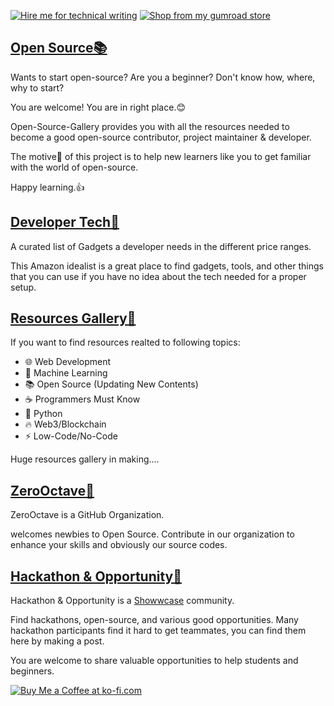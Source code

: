 [![Hire me for technical writing](https://img.shields.io/badge/Hire%20me-for%20Technical%20Writing-red)](https://twitter.com/messages/1138660957670895617-1396521837677268996)
[![Shop from my gumroad store](https://img.shields.io/badge/Shop%20from-my%20Gumroad%20Store-blue)](https://astrodevil.gumroad.com/)

## [Open Source📚](https://github.com/Astrodevil/Open-Source-Gallery)
Wants to start open-source? Are you a beginner? Don't know how, where, why to start?

You are welcome! You are in right place.😊

Open-Source-Gallery provides you with all the resources needed to become a good open-source contributor, project maintainer & developer.

The motive🎯 of this project is to help new learners like you to get familiar with the world of open-source.

Happy learning.👍

## [Developer Tech🔮](https://www.amazon.in/shop/astro/list/3FM5KPV7Y33SP)
A curated list of Gadgets a developer needs in the different price ranges.

This Amazon idealist is a great place to find gadgets, tools, and other things that you can use if you have no idea about the tech needed for a proper setup.

## [Resources Gallery📔](https://astrodevil.gumroad.com/l/dsHfg)
If you want to find resources realted to following topics:

- 🌐 Web Development
- 🤖 Machine Learning
- 📚 Open Source (Updating New Contents)
- ☕ Programmers Must Know
- 🐍 Python
- 🔥 Web3/Blockchain
- ⚡ Low-Code/No-Code

Huge resources gallery in making....

## [ZeroOctave🎈](https://github.com/ZeroOctave)
ZeroOctave is a GitHub Organization.

welcomes newbies to Open Source. Contribute in our organization to enhance your skills and obviously our source codes.

## [Hackathon & Opportunity🎊](https://www.showwcase.com/community/hackathon-and-opportunity)
Hackathon & Opportunity is a [Showwcase](https://www.showwcase.com/) community.
 
Find hackathons, open-source, and various good opportunities.  Many hackathon participants find it hard to get teammates, you can find them here by making a post.

You are welcome to share valuable opportunities to help students and beginners. 

[![Buy Me a Coffee at ko-fi.com](https://cdn.ko-fi.com/cdn/kofi6.png?v=3)](https://ko-fi.com/astrodevil)